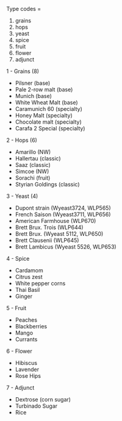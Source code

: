 Type codes =

1. grains
2. hops
3. yeast
4. spice
5. fruit
6. flower
7. adjunct

1 - Grains (8)

* Pilsner (base)
* Pale 2-row malt (base)
* Munich (base)
* White Wheat Malt (base)
* Caramunich 60 (specialty)
* Honey Malt (specialty)
* Chocolate malt (specialty)
* Carafa 2 Special (specialty)

2 - Hops (6)

* Amarillo (NW)
* Hallertau (classic)
* Saaz (classic)
* Simcoe (NW)
* Sorachi (fruit)
* Styrian Goldings (classic)

3 - Yeast (4)

* Dupont strain (Wyeast3724, WLP565)
* French Saison (Wyeast3711, WLP656)
* American Farmhouse (WLP670)
* Brett Brux. Trois (WLP644)
* Brett Brux. (Wyeast 5112, WLP650)
* Brett Clausenii (WLP645)
* Brett Lambicus (Wyeast 5526, WLP653)

4 - Spice

* Cardamom
* Citrus zest
* White pepper corns
* Thai Basil
* Ginger

5 - Fruit

* Peaches
* Blackberries
* Mango
* Currants

6 - Flower

* Hibiscus
* Lavender
* Rose Hips

7 - Adjunct

* Dextrose (corn sugar)
* Turbinado Sugar
* Rice


